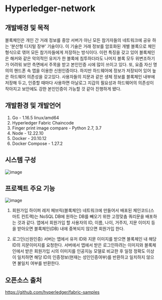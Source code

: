 # Hyperledger-network

## 개발배경 및 목적
블록체인은 개인 간 거래 정보를 중앙 서버가 아닌 모든 참가자들의 네트워크에 공유 하는 ‘분산형 디지털 장부’ 기술이다.
이 기술은 거래 정보를 암호화된 개별 블록으로 체인형식으로 엮어 모든 참가자들에게 저장하는 방식이다.
이런 특징을 갖고 있어 블록체인은 해커와 같은 악의적인 유저가 한 블록에 침투하더라도 나머지 블록 모두 위변조하기가 어려워 보안 측면에서 주목을 받고 본인인증 시에 많이 쓰이고 있다.
또, 요즘 자신 명의의 핸드폰 속 앱을 이용한 신원인증이다. 하지만 하드웨어에 정보가 저장되어 있어 높은 하드웨어 의존성을 갖고있다. 사용자들의 지문과 같은 생체 정보를 블록체인 내부에 저장해 두고, 인증할 때마다 사용하면 아날로그 지갑의 필요성과 하드웨어의 의존성이 작아지고 보안에도 강한 본인인증이 가능할 것 같아 진행하게 됐다.


## 개발환경 및 개발언어
1. Go - 1.16.5 linux/amd64
2. Hyperledger Fabric Chaincode 
3. Finger print image compare  - Python 2.7, 3.7
4. Node - 12.22.10
5. Docker - 20.10.12
6. Docker Compose - 1.27.2

## 시스템 구성
![image](https://user-images.githubusercontent.com/76714219/190954793-6fc688dc-6f1c-4379-8eae-66621eef6f94.png)


## 프로젝트 주요 기능
![image](https://user-images.githubusercontent.com/76714219/190954950-3d1f7681-fbf6-4059-9f20-7c3044eb9412.png)

1. 회원가입
하이퍼 레저 페브릭(블록체인) 네트워크에 만들어서 배포된 체인코드(스마트 컨트랙)는 NoSQL DB에 원하는 DB를 빼오기 위한 고정맞춤 쿼리문을 배포하는 것과 같다. 앱에서 회원가입 할 사용자의 ID, 이름, 나이, 거주지, 지문 이미지 등을 받아오면 블록체인(DB) 내에 중복되지 않으면 회원가입 한다.

2. 로그인(신원인증)
서버는 앱에서 유저 ID와 지문 이미지를 받으면 블록체인 내 해당 ID의 지문이미지를 요청한다. 서버에서 앱에서 받은 로그인하려는 이미지와 블록체인에서 받은 회원가입 시의 이미지를 인공지능 모델로 비교한 후 일정 정확도 이상이 일치하면 해당 ID의 인증정보(현재는 성인인증여부)를 반환하고 일치하지 않으면 불일치 여부를 반환한다.


## 오픈소스 출처
https://github.com/hyperledger/fabric-samples
